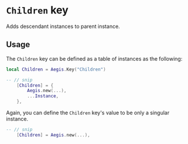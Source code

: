 # `Children` key

Adds descendant instances to parent instance.

## Usage

The `Children` key can be defined as a table of instances as the following:

```lua
local Children = Aegis.Key("Children")

-- // snip
	[Children] = {
		Aegis.new(...),
		...Instance,
	},
```

Again, you can define the `Children` key's value to be only a singular instance.

```lua
-- // snip
	[Children] = Aegis.new(...),
```
